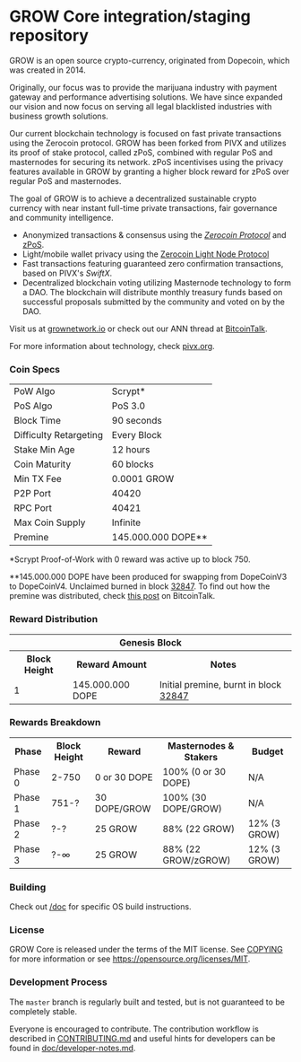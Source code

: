 GROW Core integration/staging repository
=====================================

GROW is an open source crypto-currency, originated from Dopecoin, which was created in 2014. 

Originally, our focus was to provide the marijuana industry with payment gateway and performance advertising solutions. We have since expanded our vision and now focus on serving all legal blacklisted industries with business growth solutions. 

Our current blockchain technology is focused on fast private transactions using the Zerocoin protocol. GROW has been forked from PIVX and utilizes its proof of stake protocol, called zPoS, combined with regular PoS and masternodes for securing its network. zPoS incentivises using the privacy features available in GROW by granting a higher block reward for zPoS over regular PoS and masternodes.

The goal of GROW is to achieve a decentralized sustainable crypto currency with near instant full-time private transactions, fair governance and community intelligence.
- Anonymized transactions & consensus using the [_Zerocoin Protocol_](http://www.pivx.org/zpiv) and [zPoS](https://pivx.org/zpos/).
- Light/mobile wallet privacy using the [Zerocoin Light Node Protocol](https://pivx.org/wp-content/uploads/2018/11/Zerocoin_Light_Node_Protocol.pdf)
- Fast transactions featuring guaranteed zero confirmation transactions, based on PIVX's _SwiftX_.
- Decentralized blockchain voting utilizing Masternode technology to form a DAO. The blockchain will distribute monthly treasury funds based on successful proposals submitted by the community and voted on by the DAO.

Visit us at [grownetwork.io](http://grownetwork.io) or check out our ANN thread at [BitcoinTalk](http://www.bitcointalk.org/index.php?topic=467641).

For more information about technology, check [pivx.org](http://pivx.org).

### Coin Specs
<table>
<tr><td>PoW Algo</td><td>Scrypt*</td></tr>
<tr><td>PoS Algo</td><td>PoS 3.0</td></tr>
<tr><td>Block Time</td><td>90 seconds</td></tr>
<tr><td>Difficulty Retargeting</td><td>Every Block</td></tr>
<tr><td>Stake Min Age</td><td>12 hours</td></tr>
<tr><td>Coin Maturity</td><td>60 blocks</td></tr>
<tr><td>Min TX Fee</td><td>0.0001 GROW</td></tr>
<tr><td>P2P Port</td><td>40420</td></tr>
<tr><td>RPC Port</td><td>40421</td></tr>
<tr><td>Max Coin Supply</td><td>Infinite</td></tr>
<tr><td>Premine</td><td>145.000.000 DOPE**</td></tr>
</table>

*Scrypt Proof-of-Work with 0 reward was active up to block 750.

**145.000.000 DOPE have been produced for swapping from DopeCoinV3 to DopeCoinV4. Unclaimed burned in block [32847](https://chainz.cryptoid.info/dope/block.dws?32847.htm). To find out how the premine was distributed, check [this post](https://bitcointalk.org/index.php?topic=467641.msg17885856#msg17885856) on BitcoinTalk.

### Reward Distribution

<table>
<th colspan=4>Genesis Block</th>
<tr><th>Block Height</th><th>Reward Amount</th><th>Notes</th></tr>
<tr><td>1</td><td>145.000.000 DOPE</td><td>Initial premine, burnt in block <a href="https://chainz.cryptoid.info/dope/block.dws?32847.htm">32847</a></td></tr>
</table>

### Rewards Breakdown

<table>
<th>Phase</th><th>Block Height</th><th>Reward</th><th>Masternodes & Stakers</th><th>Budget</th>
<tr><td>Phase 0</td><td>2-750</td><td>0 or 30 DOPE</td><td>100% (0 or 30 DOPE)</td><td>N/A</td></tr>
<tr><td>Phase 1</td><td>751-?</td><td>30 DOPE/GROW</td><td>100% (30 DOPE/GROW)</td><td>N/A</td></tr>
<tr><td>Phase 2</td><td>?-?</td><td>25 GROW</td><td>88% (22 GROW)</td><td>12% (3 GROW)</td></tr>
<tr><td>Phase 3</td><td>?-∞</td><td>25 GROW</td><td>88% (22 GROW/zGROW)</td><td>12% (3 GROW)</td></tr>
</table>

### Building
Check out [/doc](/doc) for specific OS build instructions.

### License

GROW Core is released under the terms of the MIT license. See [COPYING](COPYING) for more
information or see https://opensource.org/licenses/MIT.

### Development Process
The `master` branch is regularly built and tested, but is not guaranteed to be completely stable. 

Everyone is encouraged to contribute. The contribution workflow is described in [CONTRIBUTING.md](CONTRIBUTING.md) and useful hints for developers can be found in [doc/developer-notes.md](doc/developer-notes.md).
